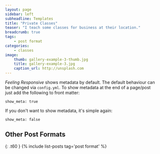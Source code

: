 ```yaml
---
layout: page
sidebar: left
subheadline: Templates
title: "Private Classes"
teaser: "I teach some classes for business at their location."
breadcrumb: true
tags:
    - post format
categories:
    - classes
image:
    thumb: gallery-example-3-thumb.jpg
    title: gallery-example-3.jpg
    caption_url: http://unsplash.com
---
```

*Feeling Responsive* shows metadata by default. The default behaviour can be changed via `config.yml`. To show metadata at the end of a page/post just add the following to front matter:
<!--more-->

~~~
show_meta: true
~~~

If you don't want to show metadata, it's simple again:

~~~
show_meta: false
~~~


## Other Post Formats
{: .t60 }
{% include list-posts tag='post format' %}
